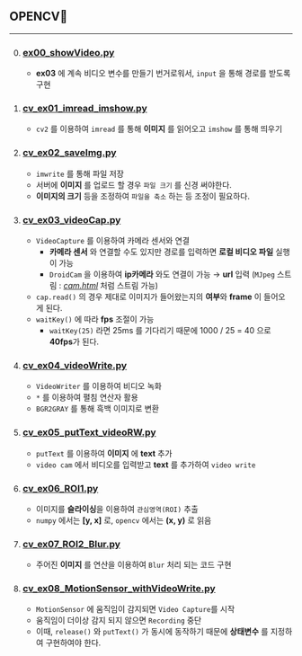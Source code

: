 ## OPENCV🥼
---
0. ### [ex00_showVideo.py](./ex00_showVideo.py)
   - **ex03** 에 계속 비디오 변수를 만들기 번거로워서, `input` 을 통해 경로를 받도록 구현
1. ### [cv_ex01_imread_imshow.py](./cv_ex01_imread_imshow.py)
   - `cv2` 를 이용하여 `imread` 를 통해 **이미지** 를 읽어오고 `imshow` 를 통해 띄우기 
2. ### [cv_ex02_saveImg.py](./cv_ex02_saveImg.py)
   - `imwrite` 를 통해 파일 저장
   - 서버에 **이미지** 를 업로드 할 경우 `파일 크기` 를 신경 써야한다.
   - **이미지의 크기** 등을 조정하여 `파일을 축소` 하는 등 조정이 필요하다.
3. ### [cv_ex03_videoCap.py](./cv_ex03_videoCap.py) 
   - `VideoCapture` 를 이용하여 카메라 센서와 연결
     - **카메라 센서** 와 연결할 수도 있지만 경로를 입력하면 **로컬 비디오 파일** 실행이 가능
     - `DroidCam` 을 이용하여 **ip카메라** 와도 연결이 가능 → **url** 입력 (`MJpeg` 스트림 : *[cam.html](./cam.html)* 처럼 스트림 가능)
   -  `cap.read()` 의 경우 제대로 이미지가 들어왔는지의 **여부**와 **frame** 이 들어오게 된다.
   -  `waitKey()` 에 따라 **fps**  조절이 가능
      -  `waitKey(25)` 라면 25ms 를 기다리기 때문에 1000 / 25 = 40 으로 **40fps**가 된다.
4. ### [cv_ex04_videoWrite.py](./cv_ex04_videoWrite.py)
    - `VideoWriter` 를 이용하여 비디오 녹화
    - `*` 를 이용하여 펼침 연산자 활용
    - `BGR2GRAY` 를 통해 흑백 이미지로 변환
5. ### [cv_ex05_putText_videoRW.py](./cv_ex05_putText_videoRW.py)
   - `putText` 를 이용하여 **이미지** 에 **text** 추가
   - `video cam` 에서 비디오를 입력받고 **text** 를 추가하여 `video write` 
6. ### [cv_ex06_ROI1.py](./cv_ex06_ROI1.py)
   - 이미지를 **슬라이싱**을 이용하여 `관심영역(ROI)` 추출
   - `numpy` 에서는 **[y, x]** 로, `opencv` 에서는 **(x, y)** 로 읽음
7. ### [cv_ex07_ROI2_Blur.py](./cv_ex07_ROI2_Blur.py)
   - 주어진 **이미지** 를 연산을 이용하여 `Blur` 처리 되는 코드 구현
8. ### [cv_ex08_MotionSensor_withVideoWrite.py](./cv_ex08_MotionSensor_withVideoWrite.py)
   - `MotionSensor` 에 움직임이 감지되면 `Video Capture`를 시작
   - 움직임이 더이상 감지 되지 않으면 `Recording` 중단
   - 이때, `release()` 와 `putText()` 가 동시에 동작하기 때문에 **상태변수** 를 지정하여 구현하여야 한다. 